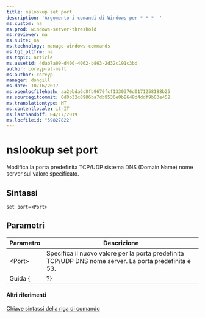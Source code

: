 ```yaml
---
title: nslookup set port
description: 'Argomento i comandi di Windows per * * *- '
ms.custom: na
ms.prod: windows-server-threshold
ms.reviewer: na
ms.suite: na
ms.technology: manage-windows-commands
ms.tgt_pltfrm: na
ms.topic: article
ms.assetid: 4dab7a09-d400-4062-b863-2d32c191c3bd
author: coreyp-at-msft
ms.author: coreyp
manager: dongill
ms.date: 10/16/2017
ms.openlocfilehash: aa2ebda6c8fb9670fcf1330376d0171258188b25
ms.sourcegitcommit: 0d0b32c8986ba7db9536e0b8648d4ddf9b03e452
ms.translationtype: MT
ms.contentlocale: it-IT
ms.lasthandoff: 04/17/2019
ms.locfileid: "59827822"
---
```

# <a name="nslookup-set-port"></a>nslookup set port



Modifica la porta predefinita TCP/UDP sistema DNS (Domain Name) nome server sul valore specificato.

## <a name="syntax"></a>Sintassi

```
set port=<Port>
```

## <a name="parameters"></a>Parametri

|Parametro|Descrizione|
|---------|-----------|
|\<Port>|Specifica il nuovo valore per la porta predefinita TCP/UDP DNS nome server. La porta predefinita è 53.|
|Guida { | ?}|Viene visualizzato un breve riepilogo di **nslookup** sottocomandi.|

#### <a name="additional-references"></a>Altri riferimenti

[Chiave sintassi della riga di comando](command-line-syntax-key.md)